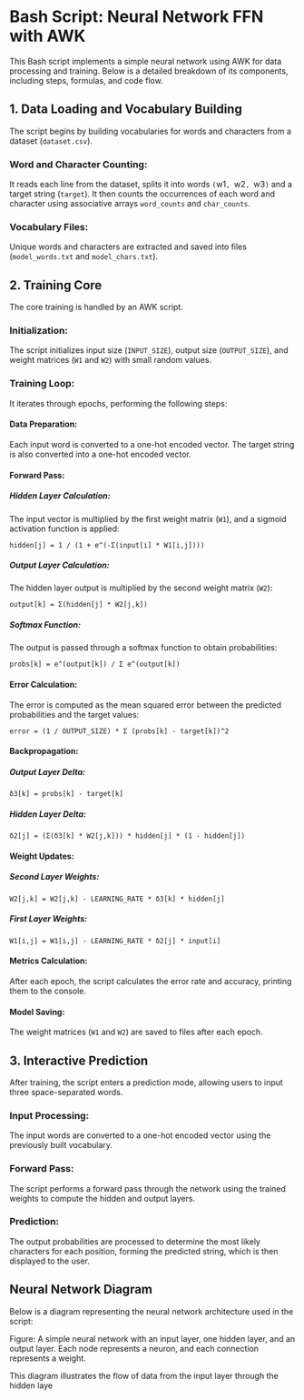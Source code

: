 # Bash Script: Neural Network FFN with AWK

This Bash script implements a simple neural network using AWK for data processing and training. Below is a detailed breakdown of its components, including steps, formulas, and code flow.

## 1. Data Loading and Vocabulary Building

The script begins by building vocabularies for words and characters from a dataset (`dataset.csv`).

### Word and Character Counting:

It reads each line from the dataset, splits it into words `(`w1`, `w2`, `w3`)` and a target string (`target`). It then counts the occurrences of each word and character using associative arrays `word_counts` and `char_counts`.

### Vocabulary Files:

Unique words and characters are extracted and saved into files (`model_words.txt` and `model_chars.txt`).

## 2. Training Core

The core training is handled by an AWK script.

### Initialization:

The script initializes input size (`INPUT_SIZE`), output size (`OUTPUT_SIZE`), and weight matrices (`W1` and `W2`) with small random values.

### Training Loop:

It iterates through epochs, performing the following steps:

#### Data Preparation:

Each input word is converted to a one-hot encoded vector. The target string is also converted into a one-hot encoded vector.

#### Forward Pass:

##### Hidden Layer Calculation:

The input vector is multiplied by the first weight matrix (`W1`), and a sigmoid activation function is applied:

```
hidden[j] = 1 / (1 + e^(-Σ(input[i] * W1[i,j])))
```

##### Output Layer Calculation:

The hidden layer output is multiplied by the second weight matrix (`W2`):
```
output[k] = Σ(hidden[j] * W2[j,k])
```


##### Softmax Function:

The output is passed through a softmax function to obtain probabilities:
```
probs[k] = e^(output[k]) / Σ e^(output[k])
```


#### Error Calculation:

The error is computed as the mean squared error between the predicted probabilities and the target values:
```
error = (1 / OUTPUT_SIZE) * Σ (probs[k] - target[k])^2
```

#### Backpropagation:

##### Output Layer Delta:
```
δ3[k] = probs[k] - target[k]
```

##### Hidden Layer Delta:
```
δ2[j] = (Σ(δ3[k] * W2[j,k])) * hidden[j] * (1 - hidden[j])
```

#### Weight Updates:

##### Second Layer Weights:
```
W2[j,k] = W2[j,k] - LEARNING_RATE * δ3[k] * hidden[j]
```

##### First Layer Weights:
```
W1[i,j] = W1[i,j] - LEARNING_RATE * δ2[j] * input[i]
```

#### Metrics Calculation:

After each epoch, the script calculates the error rate and accuracy, printing them to the console.

#### Model Saving:

The weight matrices (`W1` and `W2`) are saved to files after each epoch.

## 3. Interactive Prediction

After training, the script enters a prediction mode, allowing users to input three space-separated words.

### Input Processing:

The input words are converted to a one-hot encoded vector using the previously built vocabulary.

### Forward Pass:

The script performs a forward pass through the network using the trained weights to compute the hidden and output layers.

### Prediction:

The output probabilities are processed to determine the most likely characters for each position, forming the predicted string, which is then displayed to the user.

## Neural Network Diagram

Below is a diagram representing the neural network architecture used in the script:

Figure: A simple neural network with an input layer, one hidden layer, and an output layer. Each node represents a neuron, and each connection represents a weight.

This diagram illustrates the flow of data from the input layer through the hidden laye

